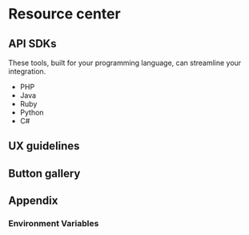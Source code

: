 # Resource center

## API SDKs

These tools, built for your programming language, can streamline your integration.

* PHP
* Java
* Ruby
* Python
* C#

## UX guidelines

## Button gallery

## Appendix

### Environment Variables
